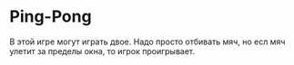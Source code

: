 # Ping-Pong
В этой игре могут играть двое. Надо просто отбивать мяч, но есл мяч улетит за пределы окна, то игрок проигрывает.
